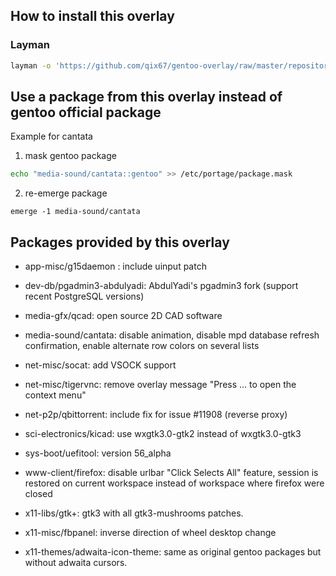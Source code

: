 How to install this overlay
----------------------------

### Layman
```sh
layman -o 'https://github.com/qix67/gentoo-overlay/raw/master/repositories.xml' -f -a qix67
```

Use a package from this overlay instead of gentoo official package
------------------------------------------------------------------

Example for cantata

1. mask gentoo package
```sh
echo "media-sound/cantata::gentoo" >> /etc/portage/package.mask
```

2. re-emerge package
```
emerge -1 media-sound/cantata
```

Packages provided by this overlay
---------------------------------

* app-misc/g15daemon : include uinput patch

* dev-db/pgadmin3-abdulyadi: AbdulYadi's pgadmin3 fork (support recent PostgreSQL versions)

* media-gfx/qcad: open source 2D CAD software

* media-sound/cantata: disable animation, disable mpd database refresh confirmation, enable alternate row colors on several lists

* net-misc/socat: add VSOCK support
* net-misc/tigervnc: remove overlay message "Press ... to open the context menu"

* net-p2p/qbittorrent: include fix for issue #11908 (reverse proxy)

* sci-electronics/kicad: use wxgtk3.0-gtk2 instead of wxgtk3.0-gtk3

* sys-boot/uefitool: version 56_alpha

* www-client/firefox: disable urlbar "Click Selects All" feature, session is restored on current workspace instead of workspace where firefox were closed

* x11-libs/gtk+: gtk3 with all gtk3-mushrooms patches.

* x11-misc/fbpanel: inverse direction of wheel desktop change

* x11-themes/adwaita-icon-theme: same as original gentoo packages but without adwaita cursors.

